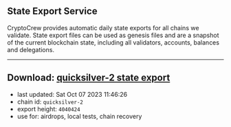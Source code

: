 ## State Export Service
CryptoCrew provides automatic daily state exports for all chains we validate. State export files can be used as genesis files and are a snapshot of the current blockchain state, including all validators, accounts, balances and delegations.

---
**Download: [quicksilver-2 state export](https://dl.ccvalidators.com/SERVICE/quicksilver/quicksilver-2_export_4040424.json)**
---

- last updated: Sat Oct 07 2023 11:46:26
- chain id: `quicksilver-2`
- export height: `4040424`
- use for: airdrops, local tests, chain recovery
